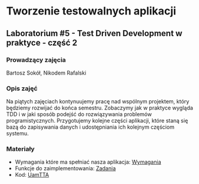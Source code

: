 # Tworzenie testowalnych aplikacji
## Laboratorium #5 - Test Driven Development w praktyce - część 2

### Prowadzący zajęcia
Bartosz Sokół, Nikodem Rafalski

### Opis zajęć
Na piątych zajęciach kontynuujemy pracę nad wspólnym projektem, który będziemy rozwijać do końca semestru.
Zobaczymy jak w praktyce wygląda TDD i w jaki sposób podejść do rozwiązywania problemów programistycznych.
Przygotujemy kolejne części aplikacji, które staną się bazą do zapisywania danych i udostępniania ich kolejnym częściom systemu.

### Materiały
* Wymagania które ma spełniać nasza aplikacja: [Wymagania](Wymagania.md)
* Funkcje do zaimplementowania: [Zadania](Zadania.md)
* Kod: [UamTTA](kod/UamTTA)